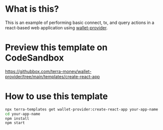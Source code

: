 # What is this?

This is an example of performing basic connect, tx, and query actions in a react-based web application using [wallet-provider](https://www.npmjs.com/package/@terra-money/wallet-provider).

# Preview this template on CodeSandbox

<https://githubbox.com/terra-money/wallet-provider/tree/main/templates/create-react-app>

# How to use this template

```sh
npx terra-templates get wallet-provider:create-react-app your-app-name
cd your-app-name
npm install
npm start
```